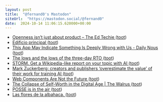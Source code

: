 ```yaml
---
layout: post
title:  "@fernand0's Mastodon"
siteUrl:  "https://mastodon.social/@fernand0"
date:  2024-10-14 11:06:15.620000+00:00
---
```

*  [Openness isn’t just about product – The Ed Techie ](https://blog.edtechie.net/oer/openness-isnt-just-about-product) ([toot](https://mastodon.social/@fernand0/113305450946213048))
*  [Edificio principal ](https://www.flickr.com/photos/fernand0/54051859301) ([toot](https://mastodon.social/@fernand0/113305311151715497))
*  [This App May Indicate Something Is Deeply Wrong with Us - Daily Nous ](https://dailynous.com/2024/09/20/this-app-may-indicate-whether-something-is-deeply-wrong-with-us) ([toot](https://mastodon.social/@fernand0/113305267425307533))
*  [The lows and the lows of the three-day RTO   ](https://mailchi.mp/irpp/functionary-three-day-return-to-office) ([toot](https://mastodon.social/@fernand0/113305055581449944))
*  [STORM. Get a Wikipedia-like report on your topic with AI   ](https://storm.genie.stanford.edu/) ([toot](https://mastodon.social/@fernand0/113304873010630156))
*  [Mark Zuckerberg: creators and publishers ‘overestimate the value’ of their work for training AI ](https://www.theverge.com/2024/9/25/24254042/mark-zuckerberg-creators-value-ai-met) ([toot](https://mastodon.social/@fernand0/113304523095340847))
*  [Web Components Are Not the Future ](https://dev.to/ryansolid/web-components-are-not-the-future-48b) ([toot](https://mastodon.social/@fernand0/113303953800708352))
*  [The Collapse of Self-Worth in the Digital Age \| The Walrus ](https://thewalrus.ca/collapse-of-self-worth-in-the-digital-age) ([toot](https://mastodon.social/@fernand0/113303077596543905))
*  [POSSE is in the air ](https://ludovic.chabant.com/blog/2024/09/28/posse-is-in-the-air) ([toot](https://mastodon.social/@fernand0/113301274502137085))
*  [Las flores de la albahaca. ](https://avecesunafoto.wordpress.com/2024/10/13/las-flores-de-la-albahaca-3) ([toot](https://mastodon.social/@fernand0/113301225166915692))
